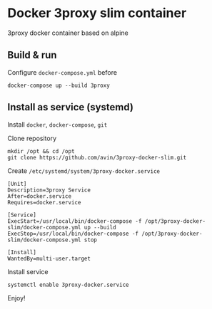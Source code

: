 # Docker 3proxy slim container
3proxy docker container based on alpine

## Build & run
Configure `docker-compose.yml` before
```
docker-compose up --build 3proxy
```

## Install as service (systemd)

Install `docker`, `docker-compose`, `git`

Clone repository
```
mkdir /opt && cd /opt
git clone https://github.com/avin/3proxy-docker-slim.git
``` 

Create `/etc/systemd/system/3proxy-docker.service`
```
[Unit]
Description=3proxy Service  
After=docker.service  
Requires=docker.service

[Service]
ExecStart=/usr/local/bin/docker-compose -f /opt/3proxy-docker-slim/docker-compose.yml up --build
ExecStop=/usr/local/bin/docker-compose -f /opt/3proxy-docker-slim/docker-compose.yml stop

[Install]
WantedBy=multi-user.target  
```

Install service
```
systemctl enable 3proxy-docker.service
```

Enjoy!